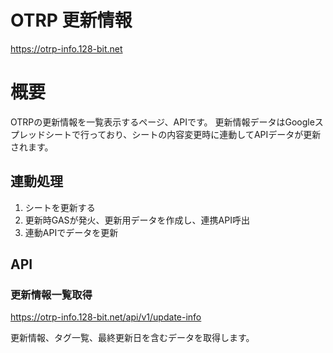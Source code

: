 # OTRP 更新情報
https://otrp-info.128-bit.net

# 概要
OTRPの更新情報を一覧表示するページ、APIです。
更新情報データはGoogleスプレッドシートで行っており、シートの内容変更時に連動してAPIデータが更新されます。

## 連動処理
1. シートを更新する
2. 更新時GASが発火、更新用データを作成し、連携API呼出
3. 連動APIでデータを更新

## API
### 更新情報一覧取得
https://otrp-info.128-bit.net/api/v1/update-info

更新情報、タグ一覧、最終更新日を含むデータを取得します。
